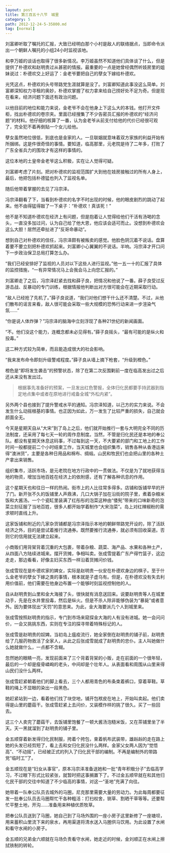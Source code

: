 ```yaml
---
layout: post
title: 第三百五十八节　城里
category: 5
path: 2012-12-24-5-35800.md
tag: [normal]
---
```


刘富卿听取了嘱托的汇报，大致已经明白那个小村是敌人的联络据点，当即命令派出一个朝鲜人嘱托的小组24小时监视该地。

和李万姬的谈话也取得了很多新情况。李万姬虽然不知道他们具体谈了什么，但是提供了朴德欢和赵明贵过从甚密的情报。最重要的一点是她曾经偶然听妓房里的姐妹说过：朴德欢交上好运了：金老爷要把自己的孽女下嫁给朴德欢。

光凭这点，朴德欢的头号带路党生涯就算是没了。刘富卿知道此事没这么简单。刘富卿深知权力寻租的奥妙，朴德欢掌握了权力拿来给自己捞好处不足为奇。但是现在看来，经济问题下面还有政治问题。

以他目前的地位和能力来说，金老爷不会在他身上下这么大的本钱。他打开文件柜，找出朴德欢的卷宗夹。里面已经搜集了不少告密员汇报的朴德欢的“经济问题”的材料。他仔细的核算了一番，认为金老爷从前支付给他的代价已经很可观了，完全犯不着再倒贴一个女儿给他。

孽女虽然地位很低，到底也是金家的人。一旦联姻就意味着双方家族的利益开始有所捆绑。这是件很奇怪的事情。要知道，临高那里，元老院是待了二年多，打败了广东全省兵力的围攻才有这样的事情的。

这位本地的土皇帝金老爷这么积极，实在让人觉得可疑。

刘富卿考虑了片刻。把对朴德欢的监视范围扩大到他在妓房接触过的所有人身上，最后，他把包括朴德猛也列入了监视名单。

随后他带着掌握的去见了冯宗泽。

冯宗泽翻看了下，当看到朴德欢的名字不时出现的时候，他的眼皮剧烈的跳动了起来。他不由得猛得敲了一下桌子：“朴德欢！真该死！”

他不是不知道朴德欢在经济上有问题，但是抱着让人觉得给他们干活有汤喝的念头，一直没多加过问，认为自己给了他大恩，他应该会适可而止。没想到朴德欢会这么大胆！居然还牵扯进了“反哥命暴动”。

想到自己对朴德欢的信任，冯宗泽颇有被叛卖的感觉。他脸色阴沉着不说话。盘算着要不要立刻把朴德欢抓起来。刘富卿小心翼翼的不说话。半响。冯宗泽才开口问下一步政治保卫总局打算怎么办。

“我们已经安排好了监视的人员对以下这些人进行监视。”他一五一十的汇报了具体的监控措施，“一有异常情况马上会我会马上向您汇报的。”

刘富卿走了之后，冯宗泽赶紧去找和薛子良，把情况和他说了一番。薛子良受过反游击战、反暴动的专门训练，根据情报他判断出对方很可能会在近期采取行动。

“敌人已经抢了先机了。”薛子良说道，“我们对他们想干什么还不清楚。不过，从他们散布的谣言来看，敌人很可能会采取一些大规模的恐怖行动来进一步渲染气氛……”

“你是说人体炸弹？”冯宗泽的脑海中立刻浮现了各种21世纪的新闻画面。

“不。他们没这个能力，连概念都未必见得有。”薛子良摇头，“最有可能的是纵火和投毒。”

这二种方式较为简单，而且能造成很大的社会影响。

“我来发布命令即刻升级警戒程度。”薛子良从墙上摘下枪套，“升级到橙色。”

橙色是“即将发生袭击”的预警状态，除了在第二次反围剿前一度在临高发出过之后还从来没有发出过。

>根据事先准备好的预案，一旦发出红色警报，全体归化民都要手持武器到指定地点集中或者在原地进行戒备全城“外松内紧”。

另外两个县也接到了提升警戒水平的通知。冯宗泽知道，以己方的实力来说。不会发生什么动摇根基的事情。也正因为如此，万一发生了比较严重的损失，自己就会颜面全无。

今天是星期天自从“大宋”到了岛上之后，他们就开始推行一套与大明完全不同的历法制度，还采用了每七天一轮的周作息制度。当然，不管是归化民还是本地的奉公队。都没有星期天休息这码事，不过每到这一天，不大要紧的部门和工地上的工作时间一般都提前二个小时结束工作，当天城里也会组织集市，销售各种从香港运来得“澳洲货”，主要是各种日用品和棉布、绸缎。山民和牧民们也会把山里的各种土产拿出来销售。

组织集市，活跃市场，是元老院在地方行政中的一贯做法。不仅是为了就地获得当地的物资，增加当地百姓在经济上的依附感，还有了解各种讯息的作用。

这个星期天也和往日一样的热闹。街市上的人比往常多得多。店铺和饭铺早早的开了门。新开张不久的饭铺里人声鼎沸，几口大锅子加在沿街的院子里，煮着杂粮米饭和大酱汤。一个个瓷缸里装满了红彤彤的泡菜这种由“倭髡”带来的口味新奇的泡菜立刻征服了当地百姓，很多人都开始学着制作“大宋泡菜”。岛上对红辣椒粉的需求顿时直线上升。

这家饭铺和附近的几家杂货铺都是冯宗泽指示本地的朝鲜带路党开设的，除了活跃经济之外，目的是尝试着推行流通券。既然要推行流通券，就必须有回收渠道。否则它的信用就无法建立起来。

小商贩们用背架背着沉重的大包裹，带着杂粮、蔬菜、海产品、水果和各种土产，从四面八方陆续进城来。摆开货摊，争相叫卖。张成雪提着广东产得竹篮子，这边走走，那边看看，好像主妇买东西一样沿着货摊问价钱。

张成雪现在是朴德欢家的婢女，实际是赵明贵一伙安在朴德欢身边的棋子。至于什么金老爷的孽女下嫁之类的事情，根本就是子虚乌有。但是，在朴德欢没有失去利用价值前，他们需要在他身边布置一个能够时刻监视控制他的人。

自从赵明贵到山里和金大海接了头，很快就有消息送回来。说要赵明贵等人在城里动手，先是在水井里投毒，然后是纵火。但是不杀人除非能够伪装为“暴毙”或者意外。因为要体现出“天罚”的意思来。为此，金大海要派几个人到城里来。

张成雪按照赵明贵的指示，专门到市场来窥探金大海的人有没有进城。她一会问问价，一会又挑挑东西，实则在专注的探寻带着特殊标记的人。

张成雪是赵明贵的奴婢。当初岛上瘟疫流行，她全家倒在赵明贵的铺子前，赵明贵给了几服药物救活了全家人，从此之后张成雪就成了赵明贵的忠仆。主人叫她做什么她就做什么，一点都不含糊。

忽然她的眼睛一亮，发现前面来了三个背着背架的小贩，走在前面的一个很年轻，最后的一个却是瘦骨嶙峋的老头，中间却是个壮年人。从表面看和周围从山里来得山民们没什么两样。

张成雪赶紧朝着他们的脚上看去，三个人都用青色的布条束着裤口，穿着草鞋。草鞋的绳上不显眼的染出一段黑色。

她赶紧站到一边，看着他们找了块空地，铺开包袱皮在地上，开始叫卖起。他们卖得是山里的蘑菇干。张成雪赶紧上去问价，又装模作样的挑了很久。买了一些回去。

这三个人卖完了蘑菇干，去饭铺里饱餐了一顿大酱汤泡糙米饭，又在茶铺里坐了半天。天一黑就溜到了赵明贵的铺子里。

金五顺穿着新发得归化民制服，挎着个挎包，束着帆布武装带，雄赳赳的走在路上她的头发已经剪短了，看上去和女归化民没什么两样。金家父女两人因为“觉悟高”、“不动摇”，已经被正式的列入了归化民干部的编制。不再是编制外的带路党“临时工”了。

金五顺现在是“妇女从事官”，原本冯宗泽准备送她和一批“青年积极分子”去临高学习，不过眼下形式比较紧张，就暂时把这事搁置下了。不过金五顺早就在和其他归化民干部的交往中知道了不少临高的事情，对这一“圣地”充满了向往。

她带着一队奉公队员去城外的马圈，尼克那里需要大量的劳动力。为此每周都要征发一批奉公队员去马圈帮忙干各种粗活：打扫权舍，铡草、割晒干草等等。还要帮忙平整土地，开沟……准备用来种植优质牧草。

把奉公队员送到了马圈，她自己到了马场外围的一座小房子这里新修了一座塘坝，用来蓄积山里流下来的泉水，再用渠道将清水送入马圈供马饮用。为此设置了水闸和看守水闸的小房子。

金五顺的兄弟金六顺就在马场负责看守水闸，她走近的时候，金刘顺正在水闸上擦拭铁制的转轮。